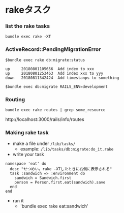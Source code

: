 # rakeタスク

### list the rake tasks
```
bundle exec rake -XT
```

### ActiveRecord::PendingMigrationError

```
$bundle exec rake db:migrate:status

up     20180801105656  Add index to xxx
up     20180801253463  Add index xxx to yyy
down   20180811342424  Add timestanps to something

$bundle exec db:migrate RAILS_ENV=development
```

### Routing

```
bundle exec rake routes | grep some_resource
```
http://localhost:3000/rails/info/routes

### Making rake task

- make a file under `/lib/tasks/`
  - example: `/lib/tasks/db:migrate:do_it.rake`
- write your task
```
namespace 'eat' do
  desc "せつめい。rake -XTしたときに右側に表示される"
  task :sandwich => :environment do
    sandwich = Sandwich.first
    person = Person.first.eat(sandwich).save
  end
end
```
- run it
  - 'bundle exec rake eat:sandwich'
